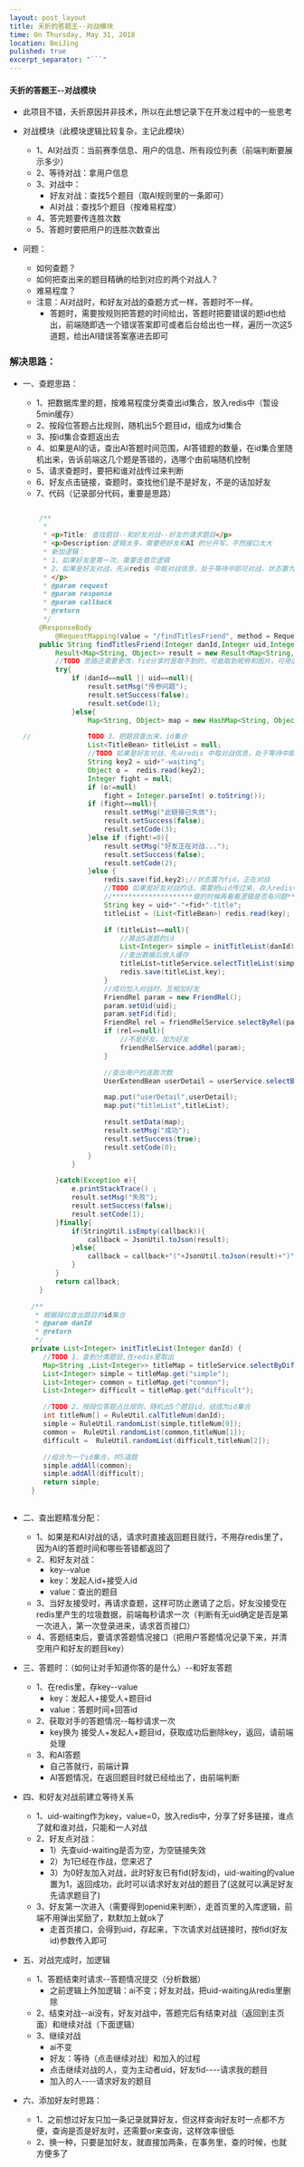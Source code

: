 ```yaml
---
layout: post_layout
title: 夭折的答题王--对战模块
time: On Thursday, May 31, 2018
location: BeiJing
pulished: true
excerpt_separator: "```"
---
```


#### 夭折的答题王--对战模块

* 此项目不错，夭折原因并非技术，所以在此想记录下在开发过程中的一些思考

* 对战模块（此模块逻辑比较复杂，主记此模块）
    * 1、AI对战页：当前赛季信息、用户的信息、所有段位列表（前端判断要展示多少）
    * 2、等待对战：拿用户信息
    * 3、对战中：
        * 好友对战：查找5个题目（取AI规则里的一条即可）
        * AI对战：查找5个题目（按难易程度）
    * 4、答完题要传连胜次数
    * 5、答题时要把用户的连胜次数查出

* 问题：
    * 如何查题？
    * 如何把查出来的题目精确的给到对应的两个对战人？
    * 难易程度？
    * 注意：AI对战时，和好友对战的查题方式一样，答题时不一样。
        * 答题时，需要按规则把答题的时间给出，答题时把要错误的题id也给出，前端随即选一个错误答案即可或者后台给出也一样，遍历一次这5道题，给出AI错误答案塞进去即可

### 解决思路：
* 一、查题思路：
    * 1、把数据库里的题，按难易程度分类查出id集合，放入redis中（暂设5min缓存）
    * 2、按段位答题占比规则，随机出5个题目id，组成为id集合
    * 3、按id集合查题返出去
    * 4、如果是AI的话，查出AI答题时间范围，AI答错题的数量，在id集合里随机出来，告诉前端这几个题是答错的，选哪个由前端随机控制
    * 5、请求查题时，要把和谁对战传过来判断
    * 6、好友点击链接，查题时，查找他们是不是好友，不是的话加好友
    * 7、代码（记录部分代码，重要是思路）
    
    ```java

    	/**
    	 *
    	 * <p>Title: 查找题目--和好友对战--好友的请求题目</p>
    	 * <p>Description:逻辑太多，需要把好友和AI 的分开写，不然接口太大
    	 * 新加逻辑：
    	 * 1、如果好友是第一次，需要走首页逻辑
    	 * 2、如果是好友对战，先从redis 中取对战信息，处于等待中即可对战，状态置为对战中
    	 * </p>
    	 * @param request
    	 * @param response
    	 * @param callback
    	 * @return
    	 */
    	@ResponseBody
            @RequestMapping(value = "/findTitlesFriend", method = RequestMethod.GET)
    	public String findTitlesFriend(Integer danId,Integer uid,Integer fid, HttpServletRequest request,HttpServletResponse response,String callback){
    		Result<Map<String, Object>> result = new Result<Map<String, Object>>();
    		//TODO 思路还需要更改，fid分享时是取不到的，可能取到昵称和图片，可用这来做key
    		try{
    			if (danId==null || uid==null){
    				result.setMsg("传参问题");
    				result.setSuccess(false);
    				result.setCode(1);
    			}else{
    				Map<String, Object> map = new HashMap<String, Object>();

    //				TODO 3、把题目查出来，id集合
    				List<TitleBean> titleList = null;
    				//TODO 如果是好友对战，先从redis 中取对战信息，处于等待中即可对战，状态置为对战中
    				String key2 = uid+"-waiting";
    				Object o =  redis.read(key2);
    				Integer fight = null;
    				if (o!=null)
    					fight = Integer.parseInt( o.toString());
    				if (fight==null){
    					result.setMsg("此链接已失效");
    					result.setSuccess(false);
    					result.setCode(3);
    				}else if (fight!=0){
    					result.setMsg("好友正在对战...");
    					result.setSuccess(false);
    					result.setCode(2);
    				}else {
    					redis.save(fid,key2);//状态置为fid，正在对战
    					//TODO 如果是好友对战的话，需要把uid传过来，存入redis中 key:发起人+接收人
    					//********************做的时候再看看逻辑是否有问题************
    					String key = uid+"-"+fid+"-title";
    					titleList = (List<TitleBean>) redis.read(key);

    					if (titleList==null){
    						//算出5道题的id
    						List<Integer> simple = initTitleList(danId);
    						//查出数据后放入缓存
    						titleList=titleService.selectTitleList(simple);
    						redis.save(titleList,key);
    					}
    					//成功加入对战时，互相加好友
    					FriendRel param = new FriendRel();
    					param.setUid(uid);
    					param.setFid(fid);
    					FriendRel rel = friendRelService.selectByRel(param);
    					if (rel==null){
    						//不是好友，加为好友
    						friendRelService.addRel(param);
    					}

    					//查出用户的连胜次数
    					UserExtendBean userDetail = userService.selectByUid(uid);

    					map.put("userDetail",userDetail);
    					map.put("titleList",titleList);

    					result.setData(map);
    					result.setMsg("成功");
    					result.setSuccess(true);
    					result.setCode(0);
    				}
    			}

    		}catch(Exception e){
    			e.printStackTrace() ;
    			result.setMsg("失败");
    			result.setSuccess(false);
    			result.setCode(1);
    		}finally{
    			if(StringUtil.isEmpty(callback)){
    				callback = JsonUtil.toJson(result);
    			}else{
    				callback = callback+"("+JsonUtil.toJson(result)+")";
    			}
    		}
    		return callback;
    	}

      /**
       * 根据段位查出题目的id集合
       * @param danId
       * @return
       */
      private List<Integer> initTitleList(Integer danId) {
         //TODO 1、查到分类题目,在redis里取出
         Map<String ,List<Integer>> titleMap = titleService.selectByDiff();
         List<Integer> simple = titleMap.get("simple");
         List<Integer> common = titleMap.get("common");
         List<Integer> difficult = titleMap.get("difficult");

         //TODO	2、按段位答题占比规则，随机出5个题目id，组成为id集合
         int titleNum[] = RuleUtil.calTitleNum(danId);
         simple = RuleUtil.randomList(simple,titleNum[0]);
         common =  RuleUtil.randomList(common,titleNum[1]);
         difficult =  RuleUtil.randomList(difficult,titleNum[2]);

         //组合为一个id集合，共5道题
         simple.addAll(common);
         simple.addAll(difficult);
         return simple;
      }
         
    ```

* 二、查出题精准分配：
    * 1、如果是和AI对战的话，请求时直接返回题目就行，不用存redis里了，因为AI的答题时间和哪些答错都返回了
    * 2、和好友对战：
        * key--value
        * key：发起人id+接受人id
        * value：查出的题目
    * 3、当好友接受时，再请求查题，这样可防止邀请了之后，好友没接受在redis里产生的垃圾数据，前端每秒请求一次（判断有无uid确定是否是第一次进入，第一次登录进来，请求首页接口）
    * 4、答题结束后，要请求答题情况接口（把用户答题情况记录下来，并清空用户和好友的题目key）

* 三、答题时：（如何让对手知道你答的是什么）--和好友答题
    * 1、在redis里，存key--value
        * key：发起人+接受人+题目id
        * value：答题时间+回答id
    * 2、获取对手的答题情况--每秒请求一次
        * key换为 接受人+发起人+题目id，获取成功后删除key，返回，请前端处理
    * 3、和AI答题
        * 自己答就行，前端计算
        * AI答题情况，在返回题目时就已经给出了，由前端判断

* 四、和好友对战前建立等待关系
    * 1、uid-waiting作为key，value=0，放入redis中，分享了好多链接，谁点了就和谁对战，只能和一人对战
    * 2、好友点对战：
        * 1）先查uid-waiting是否为空，为空链接失效
        * 2）为1已经在作战，您来迟了
        * 3）为0好友加入对战，此时好友已有fid(好友id)，uid-waiting的value置为1，返回成功，此时可以请求好友对战的题目了(这就可以满足好友先请求题目了)
    * 3、好友第一次进入（需要得到openid来判断），走首页里的入库逻辑，前端不用弹出奖励了，默默加上就ok了
        * 走首页接口，会得到uid，存起来，下次请求对战链接时，按fid(好友id)参数传入即可

* 五、对战完成时，加逻辑
    * 1、答题结束时请求--答题情况提交（分析数据）
        * 之前逻辑上外加逻辑：ai不变；好友对战，把uid-waiting从redis里删除
    * 2、结束对战--ai没有，好友对战中，答题完后有结束对战（返回到主页面）和继续对战（下面逻辑）
    * 3、继续对战
        * ai不变
        * 好友：等待（点击继续对战）和加入的过程
        * 点击继续对战的人，变为主动者uid，好友fid----请求我的题目
        * 加入的人----请求好友的题目

* 六、添加好友时思路：
    * 1、之前想过好友只加一条记录就算好友，但这样查询好友时一点都不方便，查询是否是好友时，还需要or来查询，这样效率很低
    * 2、换一种，只要是加好友，就直接加两条，在事务里，查的时候，也就方便多了




